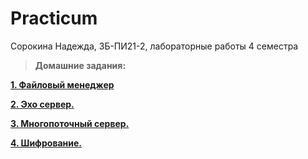 # Practicum
Сорокина Надежда, ЗБ-ПИ21-2, лабораторные работы 4 семестра

> __Домашние задания:__

[__1. Файловый менеджер__](https://github.com/not-fate/Practicum/tree/main/%D0%9B%D0%B0%D0%B1.1.%20%D0%A4%D0%B0%D0%B8%CC%86%D0%BB%D0%BE%D0%B2%D1%8B%D0%B8%CC%86%20%D0%BC%D0%B5%D0%BD%D0%B5%D0%B4%D0%B6%D0%B5%D1%80)

[__2. Эхо сервер.__]()

[__3. Многопоточный сервер.__]()

[__4. Шифрование.__]()


